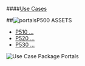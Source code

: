 ####[Use Cases](https://github.com/massiveart/sulu-docs/tree/master/use-cases "Index of Use Cases")

##![portals](https://raw.github.com/massiveart/sulu-docs/master/use-cases/images/package-assets.png)P500 ASSETS

* [P510 …](https://github.com/massiveart/sulu-docs/tree/master/use-cases/p500/p510 "P510 …")
* [P520 …](https://github.com/massiveart/sulu-docs/tree/master/use-cases/p500/p520 "P520 …")
* [P530 …](https://github.com/massiveart/sulu-docs/tree/master/use-cases/p500/p530 "P530 …")

![Use Case Package Portals](https://raw.github.com/massiveart/sulu-docs/master/use-cases/images/package-assets-detail.png)